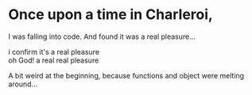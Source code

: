 # Once upon a time in Charleroi, 
I was falling into code.
And found it was a real pleasure...

i confirm it's a real pleasure  
oh God! a real real pleasure  

A bit weird at the beginning,
because functions and object were melting around...

